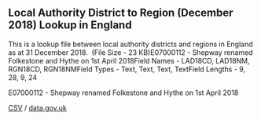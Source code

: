 ## Local Authority District to Region (December 2018) Lookup in England

This is a lookup file between local authority districts and regions in England as at 31 December 2018.  (File Size - 23 KB)E07000112 - Shepway renamed Folkestone and Hythe
on 1st April 2018Field Names - LAD18CD, LAD18NM, RGN18CD, RGN18NMField Types - Text, Text, Text, TextField Lengths - 9, 28, 9, 24

E07000112 - Shepway renamed Folkestone and Hythe
on 1st April 2018

[CSV](../csv/016.csv) / [data.gov.uk](https://data.gov.uk/dataset/87f1b677-eeec-43b0-a01d-a319992ab8e4/local-authority-district-to-region-december-2018-lookup-in-england)

